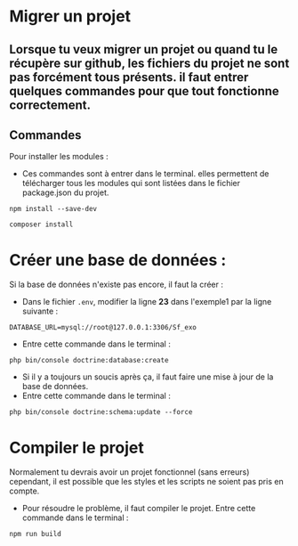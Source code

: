 # Migrer un projet

## Lorsque tu veux migrer un projet ou quand tu le récupère sur github, les fichiers du projet ne sont pas forcément tous présents. il faut entrer quelques commandes pour que tout fonctionne correctement.

## Commandes

Pour installer les modules :
- Ces commandes sont à entrer dans le terminal. elles permettent de télécharger tous les modules qui sont listées dans le fichier package.json du projet.
```
npm install --save-dev
```
```
composer install
```

# Créer une base de données :
Si la base de données n'existe pas encore, il faut la créer :
- Dans le fichier `.env`, modifier la ligne **23** dans l'exemple1 par la ligne suivante :
```
DATABASE_URL=mysql://root@127.0.0.1:3306/Sf_exo
```
- Entre cette commande dans le terminal :
```
php bin/console doctrine:database:create
```

- Si il y a toujours un soucis après ça, il faut faire une mise à jour de la base de données.
- Entre cette commande dans le terminal :
```
php bin/console doctrine:schema:update --force
```

# Compiler le projet

Normalement tu devrais avoir un projet fonctionnel (sans erreurs) cependant, il est possible que les styles et les scripts ne soient pas pris en compte.
- Pour résoudre le problème, il faut compiler le projet. Entre cette commande dans le terminal :
```
npm run build
```